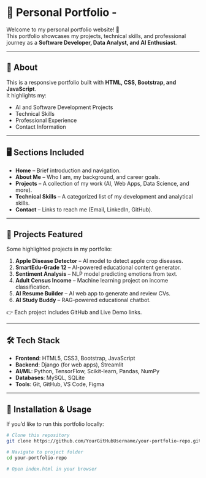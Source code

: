 # 🌟 Personal Portfolio -

Welcome to my personal portfolio website! 🚀  
This portfolio showcases my projects, technical skills, and professional journey as a **Software Developer, Data Analyst, and AI Enthusiast**.  

---

## 📌 About
This is a responsive portfolio built with **HTML, CSS, Bootstrap, and JavaScript**.  
It highlights my:
- AI and Software Development Projects
- Technical Skills
- Professional Experience
- Contact Information

---

## 🖥️ Sections Included
- **Home** – Brief introduction and navigation.
- **About Me** – Who I am, my background, and career goals.
- **Projects** – A collection of my work (AI, Web Apps, Data Science, and more).
- **Technical Skills** – A categorized list of my development and analytical skills.
- **Contact** – Links to reach me (Email, LinkedIn, GitHub).

---

## 🚀 Projects Featured
Some highlighted projects in my portfolio:
1. **Apple Disease Detector** – AI model to detect apple crop diseases.  
2. **SmartEdu-Grade 12** – AI-powered educational content generator.  
3. **Sentiment Analysis** – NLP model predicting emotions from text.  
4. **Adult Census Income** – Machine learning project on income classification.  
5. **AI Resume Builder** – AI web app to generate and review CVs.  
6. **AI Study Buddy** – RAG-powered educational chatbot.

👉 Each project includes GitHub and Live Demo links.

---

## 🛠️ Tech Stack
- **Frontend**: HTML5, CSS3, Bootstrap, JavaScript  
- **Backend**: Django (for web apps), Streamlit  
- **AI/ML**: Python, TensorFlow, Scikit-learn, Pandas, NumPy  
- **Databases**: MySQL, SQLite  
- **Tools**: Git, GitHub, VS Code, Figma  

---

## 📂 Installation & Usage
If you’d like to run this portfolio locally:

```bash
# Clone this repository
git clone https://github.com/YourGitHubUsername/your-portfolio-repo.git

# Navigate to project folder
cd your-portfolio-repo

# Open index.html in your browser
